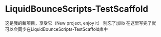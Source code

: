 # LiquidBounceScripts-TestScaffold
这是我的新项目，享受它（New project, enjoy it）
别忘了加lib
在这里写完了就可以会同步在LiquidBounceScripts-TestScaffold库中
